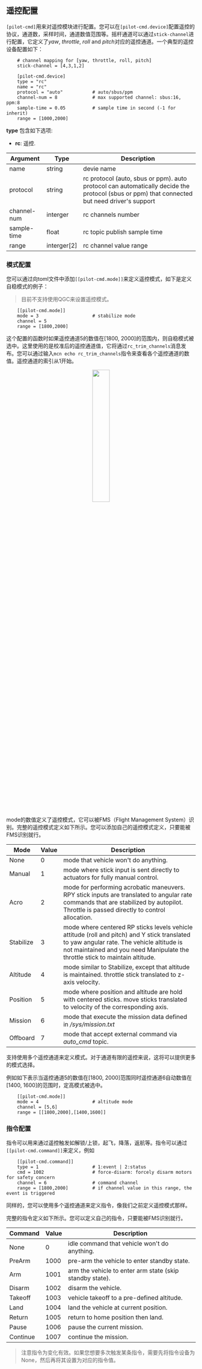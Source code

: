 ## 遥控配置

`[pilot-cmd]`用来对遥控模块进行配置。您可以在`[pilot-cmd.device]`配置遥控的协议，通道数，采样时间，通道数值范围等。摇杆通道可以通过`stick-channel`进行配置，它定义了*yaw*, *throttle*, *roll* and *pitch*对应的遥控通道。一个典型的遥控设备配置如下：

```
    # channel mapping for [yaw, throttle, roll, pitch]
    stick-channel = [4,3,1,2]

    [pilot-cmd.device]
    type = "rc"
    name = "rc"
    protocol = "auto"           # auto/sbus/ppm
    channel-num = 8             # max supported channel: sbus:16, ppm:8
    sample-time = 0.05          # sample time in second (-1 for inherit)
    range = [1000,2000]
```

**type** 包含如下选项:

- **rc**: 遥控.

| Argument  | Type |  Description |
| ----------- | ------ | ----------- |
| name      | string | devie name       |
| protocol | string | rc protocol (auto, sbus or ppm). auto protocol can automatically decide the protocol (sbus or ppm) that connected but need driver's support      |
| channel-num | interger | rc channels number |
| sample-time | float | rc topic publish sample time |
| range | interger[2] | rc channel value range |

### 模式配置

您可以通过向toml文件中添加`[[pilot-cmd.mode]]`来定义遥控模式，如下是定义自稳模式的例子：

> 目前不支持使用QGC来设置遥控模式。

```
    [[pilot-cmd.mode]]
    mode = 3                    # stabilize mode
    channel = 5
    range = [1800,2000]
```

这个配置的函数时如果遥控通道5的数值在[1800, 2000]的范围内，则自稳模式被选中。这里使用的是校准后的遥控通道值，它将通过`rc_trim_channels`消息发布。您可以通过输入`mcn echo rc_trim_channels`指令来查看各个遥控通道的数值。遥控通道的索引从1开始。
<p align="center">
   <img src="figures/rc_trim_channels.png" width="30%">
</p>
mode的数值定义了遥控模式，它可以被FMS（Flight Management System）识别。完整的遥控模式定义如下所示。您可以添加自己的遥控模式定义，只要能被FMS识别就行。

| Mode | Value | Description |
|----------|----------|----------|
|   None |    0   | mode that vehicle won't do anything. |
|   Manual |    1   | mode where stick input is sent directly to actuators for fully manual control. |
|   Acro |    2   | mode for performing acrobatic maneuvers. RPY stick inputs are translated to angular rate commands that are stabilized by autopilot. Throttle is passed directly to control allocation. |
|   Stabilize |    3   | mode where centered RP sticks levels vehicle attitude (roll and pitch) and Y stick translated to yaw angular rate. The vehicle altitude is not maintained and you need Manipulate the throttle stick to maintain altitude.  |
|   Altitude |    4   | mode similar to Stabilize, except that altitude is maintained. throttle stick translated to z-axis velocity. |
|   Position |    5   | mode where position and altitude are hold with centered sticks. move sticks translated to velocity of the corresponding axis. |
|   Mission |    6   | mode that execute the mission data defined in */sys/mission.txt* |
|   Offboard |    7   | mode that accept external command via *auto_cmd* topic. |

支持使用多个遥控通道来定义模式。对于通道有限的遥控来说，这将可以提供更多的模式选择。

例如如下表示当遥控通道5的数值在[1800, 2000]范围同时遥控通道6自动数值在[1400, 1600]的范围时，定高模式被选中。

```
    [[pilot-cmd.mode]]
    mode = 4                    # altitude mode
    channel = [5,6]
    range = [[1800,2000],[1400,1600]]
```

### 指令配置

指令可以用来通过遥控触发如解锁/上锁，起飞，降落，返航等。指令可以通过`[[pilot-cmd.command]]`来定义，例如

```
    [[pilot-cmd.command]]
    type = 1                    # 1:event | 2:status
    cmd = 1002                  # force-disarm: forcely disarm motors for safety concern
    channel = 6                 # command channel
    range = [1800,2000]         # if channel value in this range, the event is triggered
```

同样的，您可以使用多个遥控通道来定义指令，像我们之前定义遥控模式那样。

完整的指令定义如下所示。您可以定义自己的指令，只要能被FMS识别就行。

| Command | Value | Description |
|----------|----------|----------|
|   None |    0   | idle command that vehicle won't do anything. |
|   PreArm |    1000   | pre-arm the vehicle to enter standby state. |
|   Arm |    1001   | arm the vehicle to enter arm state (skip standby state). |
|   Disarm |    1002   | disarm the vehicle. |
|   Takeoff |    1003   | vehicle takeoff to a pre-defined altitude. |
|   Land |    1004   | land the vehicle at current position. |
|   Return |    1005   | return to home position then land. |
|   Pause |    1006   | pause the current mission. |
|   Continue |    1007   | continue the mission. |

> 注意指令为变化有效。如果您想要多次触发某条指令，需要先将指令设备为None，然后再将其设置为对应的指令值。